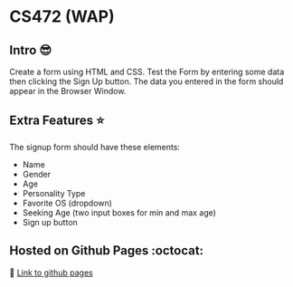 # CS472 (WAP)


## Intro :sunglasses:

Create a form using HTML and CSS. Test the Form by entering some data then clicking the Sign Up button. 
The data you entered in the form should appear in the Browser Window.


## Extra Features :star:

The signup form should have these elements:
- Name
- Gender
- Age
- Personality Type
- Favorite OS (dropdown)
- Seeking Age (two input boxes for min and max age)
- Sign up button


## Hosted on Github Pages :octocat:

:link: [Link to github pages](https://chunkingz.github.io/CS472/movie-review/tmnt.html)
